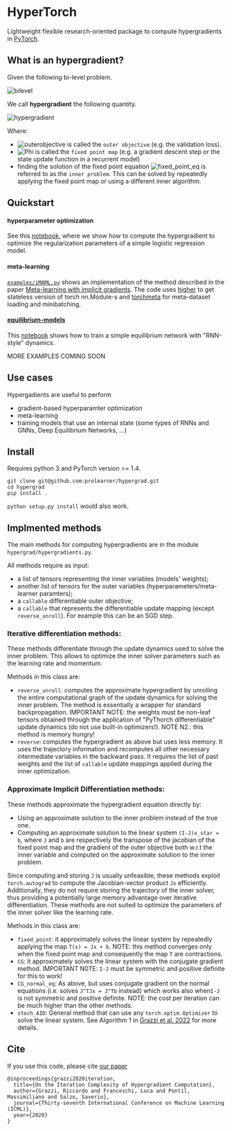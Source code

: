 # HyperTorch

Lightweight flexible research-oriented package to compute  hypergradients in [PyTorch](https://github.com/pytorch/pytorch).

## What is an hypergradient?
Given the following bi-level problem.

![bilevel](./resources/bilevel.svg)

We call **hypergradient** the following quantity.

![hypergradient](./resources/hypergradient.svg)

Where:
* ![outerobjective](./resources/outer_objective.svg)
is called the `outer objective` (e.g. the validation loss).
* ![Phi](./resources/Phi.svg) is called the `fixed point map` (e.g. a gradient descent step or the state update function in a recurrent model)
* finding the solution of the fixed point equation ![fixed_point_eq](./resources/fixed_point_eq.svg) is referred to as the `inner problem`. This can be solved by repeatedly applying the fixed point map or using a different inner algorithm.


## Quickstart

#### hyperparameter optimization
See this [notebook](https://github.com/prolearner/hypertorch/blob/master/examples/logistic_regression.ipynb), where we show how to compute the hypergradient to optimize the regularization parameters of a simple logistic regression model.

#### meta-learning
[`examples/iMAML.py`](https://github.com/prolearner/hypertorch/blob/master/examples/iMAML.py) shows an implementation of the method described in the paper [Meta-learning with implicit gradients](https://arxiv.org/abs/1909.04630). The code uses [higher](https://github.com/facebookresearch/higher) to get stateless version of torch nn.Module-s and [torchmeta](https://github.com/tristandeleu/pytorch-meta) for meta-dataset loading and minibatching.

#### [equilibrium-models](https://arxiv.org/abs/1909.01377) 
This [notebook](https://github.com/prolearner/hypertorch/blob/eqm_example/examples/Equilibrium%20models%20(RNN-style%20model%20on%20MNIST).ipynb) shows how to train a simple equilibrium network with "RNN-style" dynamics.


MORE EXAMPLES COMING SOON

## Use cases

Hypergadients are useful to perform
- gradient-based hyperparamter optimization
- meta-learning
- training models that use an internal state (some types of RNNs and GNNs, Deep Equilibrium Networks, ...) 

## Install
Requires python 3 and PyTorch version >= 1.4.

```
git clone git@github.com:prolearner/hypergrad.git
cd hypergrad
pip install .
```
`python setup.py install` would also work.

## Implmented methods

The main methods for computing hypergradients are in the module `hypergrad/hypergradients.py`. 

All methods require as input:
- a list of tensors representing the inner variables (models' weights);
- another list of tensors for the outer variables (hyperparameters/meta-learner paramters);
- a `callable` differentiable outer objective;
- a `callable` that represents the differentiable update mapping (except `reverse_unroll`). For example this can be an SGD step.  

### Iterative differentiation methods:
These methods differentiate through the update dynamics used to solve
the inner problem. This allows to optimize the inner solver parameters such as the learning rate and momentum.

Methods in this class are:
- `reverse_unroll`: computes the approximate hypergradient by unrolling the entire computational graph of the update dynamics for solving the inner problem. The method is essentially a wrapper for standard backpropagation. IMPORTANT NOTE: the weights must be non-leaf tensors obtained through the application of "PyThorch differentiable" update dynamics (do not use built-in optimizers!). NOTE N2.: this method is memory hungry!
- `reverse`: computes the hypergradient as above but uses less memory. It uses the trajectory information and recomputes all other necessary intermediate variables in the backward pass. It requires the list of past weights and the list of `callable` update mappings applied during the inner optimization.

### Approximate Implicit Differentiation methods:
These methods approximate the hypergradient equation directly by:
 * Using an approximate solution to the inner problem instead of the true one.
 * Computing an approximate solution to the linear system `(I-J)x_star = b`, where `J` and  `b` are respectively the transpose of the jacobian of the fixed point map and the gradient of the outer objective both w.r.t the inner variable and computed on the approximate solution to the inner problem.
 
 Since computing and storing `J` is usually unfeasible, these methods exploit `torch.autograd` to compute the Jacobian-vector product `Jx` efficiently. Additionally, they do not require storing the trajectory of the inner solver, thus providing a potentially large memory advantage over iterative differentiation. These methods are not suited to optimize the parameters of the inner solver like the learning rate.

Methods in this class are:
- `fixed_point`: it approximately solves the linear system by repeatedly applying the map `T(x) = Jx + b`. NOTE: this method converges only when the fixed point map and consequently the map `T` are contractions.        
- `CG`: it approximately solves the linear system with the conjugate gradient method. IMPORTANT N0TE: `I-J` must be symmetric and positive definite  for this to work!
- `CG_normal_eq`: As above, but uses conjugate gradient on the normal equations (i.e. solves `J^TJx = J^Tb` instead) which works also when`I-J` is not symmetric and positive definite. NOTE: the  cost per iteration can be much higher than the other methods.
- `stoch_AID`: General method that can use any `torch.optim.Optimizer` to solve the linear system. See Algorithm 1 in [Grazzi et al. 2022](https://arxiv.org/abs/2202.03397) for more details. 
## Cite

If you use this code, please cite [our paper](https://arxiv.org/abs/2006.16218)
```
@inproceedings{grazzi2020iteration,
  title={On the Iteration Complexity of Hypergradient Computation},
  author={Grazzi, Riccardo and Franceschi, Luca and Pontil, Massimiliano and Salzo, Saverio},
  journal={Thirty-seventh International Conference on Machine Learning (ICML)},
  year={2020}
}
```
